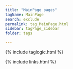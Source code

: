 ```yaml
---
title: "MainPage pages"
tagName: MainPage
search: exclude
permalink: tag_MainPage.html
sidebar: tagPage_sidebar
folder: tags

---
```


{% include taglogic.html %}

{% include links.html %}
